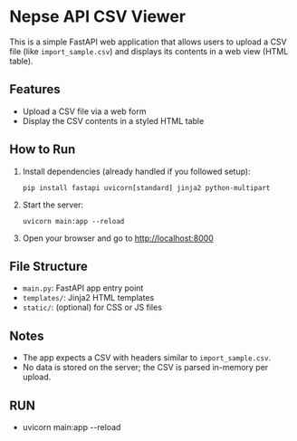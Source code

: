 # Nepse API CSV Viewer

This is a simple FastAPI web application that allows users to upload a CSV file (like `import_sample.csv`) and displays its contents in a web view (HTML table).

## Features

- Upload a CSV file via a web form
- Display the CSV contents in a styled HTML table

## How to Run

1. Install dependencies (already handled if you followed setup):
   ```
   pip install fastapi uvicorn[standard] jinja2 python-multipart
   ```
2. Start the server:
   ```
   uvicorn main:app --reload
   ```
3. Open your browser and go to [http://localhost:8000](http://localhost:8000)

## File Structure

- `main.py`: FastAPI app entry point
- `templates/`: Jinja2 HTML templates
- `static/`: (optional) for CSS or JS files

## Notes

- The app expects a CSV with headers similar to `import_sample.csv`.
- No data is stored on the server; the CSV is parsed in-memory per upload.

## RUN

- uvicorn main:app --reload
